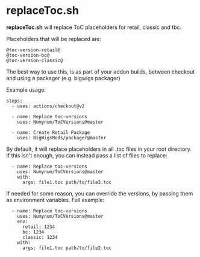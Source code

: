 # replaceToc.sh

__replaceToc.sh__ will replace ToC placeholders for retail, classic and tbc.

Placeholders that will be replaced are:
    
    @toc-version-retail@
    @toc-version-bc@
    @toc-version-classic@

The best way to use this, is as part of your addon builds, between checkout and using a packager (e.g. bigwigs packager)

Example usage:

    steps:
      - uses: actions/checkout@v2

      - name: Replace toc-versions
        uses: Numynum/ToCVersions@master

      - name: Create Retail Package
        uses: BigWigsMods/packager@master

By default, it will replace placeholders in all .toc files in your root directory.
If this isn't enough, you can instead pass a list of files to replace:

      - name: Replace toc-versions
        uses: Numynum/ToCVersions@master
        with:
          args: file1.toc path/to/file2.toc

If needed for some reason, you can override the versions, by passing them as environment variables.
Full example:

      - name: Replace toc-versions
        uses: Numynum/ToCVersions@master
        env:
          retail: 1234
          bc: 1234
          classic: 1234
        with:
          args: file1.toc path/to/file2.toc